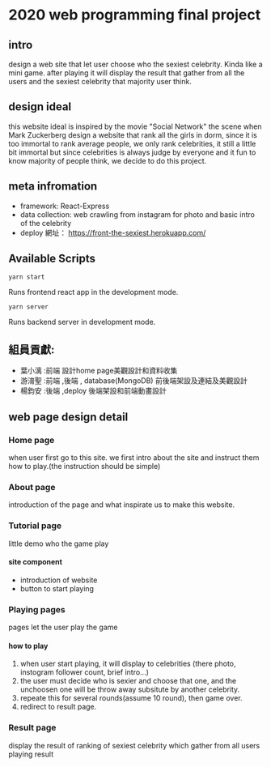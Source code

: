 # 2020 web programming final project

## intro
design a web site that let user choose who the sexiest celebrity. Kinda like a mini game. after playing it will display the result that gather from all the users and the sexiest celebrity that majority user think.

## design ideal
this website ideal is inspired by the movie "Social Network" the scene when Mark Zuckerberg design a website that rank all the girls in dorm, since it is too immortal to rank average people, we only rank celebrities, it still a little bit immortal but since celebrities is always judge by everyone and it fun to know majority of people think, we decide to do this project.


## meta infromation
* framework: React-Express
* data collection: web crawling from instagram for photo and basic intro of the celebrity
* deploy 網址： https://front-the-sexiest.herokuapp.com/

## Available Scripts
```
yarn start
```
Runs frontend react app in the development mode.
```
yarn server
```
Runs backend server in development mode.

## 組員貢獻:
* 葉小漓 :前端 設計home page美觀設計和資料收集
* 游淯聖 :前端 ,後端 , database(MongoDB) 前後端架設及連結及美觀設計
* 楊鈞安 :後端 ,deploy 後端架設和前端動畫設計


## web page design detail
### Home page
when user first go to this site. we first intro about the site and instruct them how to play.(the instruction should be simple)

### About page
introduction of the page and what inspirate us to make this website.
### Tutorial page
little demo who the game play
#### site component
* introduction of website
* button to start playing

### Playing pages
pages let the user play the game
#### how to play
1. when user start playing, it will display to celebrities (there photo, instogram follower count, brief intro...)
2. the user must decide who is sexier and choose that one, and the unchoosen one will be throw away subsitute by another celebrity.
3.  repeate this for several rounds(assume 10 round), then game over.
4.  redirect to result page.

### Result page
display the result of ranking of sexiest celebrity which gather from all users playing result

